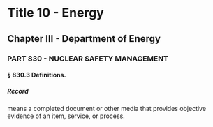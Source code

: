 
# Title 10 - Energy
## Chapter III - Department of Energy
### PART 830 - NUCLEAR SAFETY MANAGEMENT
#### § 830.3 Definitions.
##### Record

means a completed document or other media that provides objective evidence of an item, service, or process.
